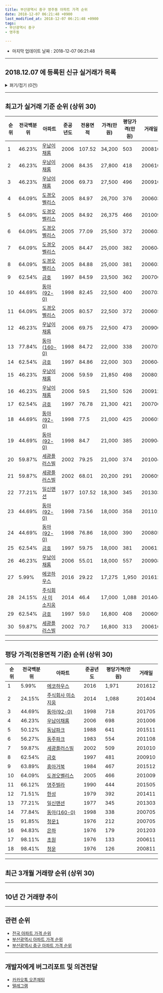 ```yaml
---
title: 부산광역시 중구 영주동 아파트 가격 순위
date: 2018-12-07 06:21:48 +0900
last_modified_at: 2018-12-07 06:21:48 +0900
tags:
- 부산광역시 중구
- 영주동

---
```


* 마지막 업데이트 날짜 : 2018-12-07 06:21:48

---

## 2018.12.07 에 등록된 신규 실거래가 목록

<details>
<summary>펴기/접기 (0건)</summary>
<div markdown="1">

|아파트|전국백분위|준공년도|전용면적|가격(만원)|평당가격(만원)|거래일|
|---|---|---|---|---|---|---|
|없음|||||||


</div>
</details>

---

## 최고가 실거래 기준 순위 (상위 30)


|순위|전국백분위|아파트|준공년도|전용면적|가격(만원)|평당가격(만원)|거래일|
|---|---|---|---|---|---|---|---|
|1|46.23%|[우남이채롬](https://search.naver.com/search.naver?query=%EB%B6%80%EC%82%B0%EA%B4%91%EC%97%AD%EC%8B%9C+%EC%A4%91%EA%B5%AC+%EC%98%81%EC%A3%BC%EB%8F%99+%EC%9A%B0%EB%82%A8%EC%9D%B4%EC%B1%84%EB%A1%AC)|2006|107.52|34,200|503|200810|
|2|46.23%|[우남이채롬](https://search.naver.com/search.naver?query=%EB%B6%80%EC%82%B0%EA%B4%91%EC%97%AD%EC%8B%9C+%EC%A4%91%EA%B5%AC+%EC%98%81%EC%A3%BC%EB%8F%99+%EC%9A%B0%EB%82%A8%EC%9D%B4%EC%B1%84%EB%A1%AC)|2006|84.35|27,800|418|200610|
|3|46.23%|[우남이채롬](https://search.naver.com/search.naver?query=%EB%B6%80%EC%82%B0%EA%B4%91%EC%97%AD%EC%8B%9C+%EC%A4%91%EA%B5%AC+%EC%98%81%EC%A3%BC%EB%8F%99+%EC%9A%B0%EB%82%A8%EC%9D%B4%EC%B1%84%EB%A1%AC)|2006|69.73|27,500|496|200910|
|4|64.09%|[도경오벨리스](https://search.naver.com/search.naver?query=%EB%B6%80%EC%82%B0%EA%B4%91%EC%97%AD%EC%8B%9C+%EC%A4%91%EA%B5%AC+%EC%98%81%EC%A3%BC%EB%8F%99+%EB%8F%84%EA%B2%BD%EC%98%A4%EB%B2%A8%EB%A6%AC%EC%8A%A4)|2005|84.97|26,700|376|200603|
|5|64.09%|[도경오벨리스](https://search.naver.com/search.naver?query=%EB%B6%80%EC%82%B0%EA%B4%91%EC%97%AD%EC%8B%9C+%EC%A4%91%EA%B5%AC+%EC%98%81%EC%A3%BC%EB%8F%99+%EB%8F%84%EA%B2%BD%EC%98%A4%EB%B2%A8%EB%A6%AC%EC%8A%A4)|2005|84.92|26,375|466|201009|
|6|64.09%|[도경오벨리스](https://search.naver.com/search.naver?query=%EB%B6%80%EC%82%B0%EA%B4%91%EC%97%AD%EC%8B%9C+%EC%A4%91%EA%B5%AC+%EC%98%81%EC%A3%BC%EB%8F%99+%EB%8F%84%EA%B2%BD%EC%98%A4%EB%B2%A8%EB%A6%AC%EC%8A%A4)|2005|77.09|25,500|372|200603|
|7|64.09%|[도경오벨리스](https://search.naver.com/search.naver?query=%EB%B6%80%EC%82%B0%EA%B4%91%EC%97%AD%EC%8B%9C+%EC%A4%91%EA%B5%AC+%EC%98%81%EC%A3%BC%EB%8F%99+%EB%8F%84%EA%B2%BD%EC%98%A4%EB%B2%A8%EB%A6%AC%EC%8A%A4)|2005|84.47|25,000|382|200604|
|8|64.09%|[도경오벨리스](https://search.naver.com/search.naver?query=%EB%B6%80%EC%82%B0%EA%B4%91%EC%97%AD%EC%8B%9C+%EC%A4%91%EA%B5%AC+%EC%98%81%EC%A3%BC%EB%8F%99+%EB%8F%84%EA%B2%BD%EC%98%A4%EB%B2%A8%EB%A6%AC%EC%8A%A4)|2005|84.88|25,000|381|200603|
|9|62.54%|[금호](https://search.naver.com/search.naver?query=%EB%B6%80%EC%82%B0%EA%B4%91%EC%97%AD%EC%8B%9C+%EC%A4%91%EA%B5%AC+%EC%98%81%EC%A3%BC%EB%8F%99+%EA%B8%88%ED%98%B8)|1997|84.59|23,500|362|200706|
|10|44.69%|[동아(92-0)](https://search.naver.com/search.naver?query=%EB%B6%80%EC%82%B0%EA%B4%91%EC%97%AD%EC%8B%9C+%EC%A4%91%EA%B5%AC+%EC%98%81%EC%A3%BC%EB%8F%99+%EB%8F%99%EC%95%84%2892-0%29)|1998|82.45|22,500|400|200703|
|11|64.09%|[도경오벨리스](https://search.naver.com/search.naver?query=%EB%B6%80%EC%82%B0%EA%B4%91%EC%97%AD%EC%8B%9C+%EC%A4%91%EA%B5%AC+%EC%98%81%EC%A3%BC%EB%8F%99+%EB%8F%84%EA%B2%BD%EC%98%A4%EB%B2%A8%EB%A6%AC%EC%8A%A4)|2005|80.57|22,500|372|200605|
|12|46.23%|[우남이채롬](https://search.naver.com/search.naver?query=%EB%B6%80%EC%82%B0%EA%B4%91%EC%97%AD%EC%8B%9C+%EC%A4%91%EA%B5%AC+%EC%98%81%EC%A3%BC%EB%8F%99+%EC%9A%B0%EB%82%A8%EC%9D%B4%EC%B1%84%EB%A1%AC)|2006|69.75|22,500|473|200906|
|13|77.84%|[동아(160-0)](https://search.naver.com/search.naver?query=%EB%B6%80%EC%82%B0%EA%B4%91%EC%97%AD%EC%8B%9C+%EC%A4%91%EA%B5%AC+%EC%98%81%EC%A3%BC%EB%8F%99+%EB%8F%99%EC%95%84%28160-0%29)|1998|84.72|22,000|338|200705|
|14|62.54%|[금호](https://search.naver.com/search.naver?query=%EB%B6%80%EC%82%B0%EA%B4%91%EC%97%AD%EC%8B%9C+%EC%A4%91%EA%B5%AC+%EC%98%81%EC%A3%BC%EB%8F%99+%EA%B8%88%ED%98%B8)|1997|84.86|22,000|303|200604|
|15|46.23%|[우남이채롬](https://search.naver.com/search.naver?query=%EB%B6%80%EC%82%B0%EA%B4%91%EC%97%AD%EC%8B%9C+%EC%A4%91%EA%B5%AC+%EC%98%81%EC%A3%BC%EB%8F%99+%EC%9A%B0%EB%82%A8%EC%9D%B4%EC%B1%84%EB%A1%AC)|2006|59.59|21,850|498|200801|
|16|46.23%|[우남이채롬](https://search.naver.com/search.naver?query=%EB%B6%80%EC%82%B0%EA%B4%91%EC%97%AD%EC%8B%9C+%EC%A4%91%EA%B5%AC+%EC%98%81%EC%A3%BC%EB%8F%99+%EC%9A%B0%EB%82%A8%EC%9D%B4%EC%B1%84%EB%A1%AC)|2006|59.5|21,500|526|200912|
|17|62.54%|[금호](https://search.naver.com/search.naver?query=%EB%B6%80%EC%82%B0%EA%B4%91%EC%97%AD%EC%8B%9C+%EC%A4%91%EA%B5%AC+%EC%98%81%EC%A3%BC%EB%8F%99+%EA%B8%88%ED%98%B8)|1997|76.78|21,300|421|200706|
|18|44.69%|[동아(92-0)](https://search.naver.com/search.naver?query=%EB%B6%80%EC%82%B0%EA%B4%91%EC%97%AD%EC%8B%9C+%EC%A4%91%EA%B5%AC+%EC%98%81%EC%A3%BC%EB%8F%99+%EB%8F%99%EC%95%84%2892-0%29)|1998|77.5|21,000|425|200605|
|19|44.69%|[동아(92-0)](https://search.naver.com/search.naver?query=%EB%B6%80%EC%82%B0%EA%B4%91%EC%97%AD%EC%8B%9C+%EC%A4%91%EA%B5%AC+%EC%98%81%EC%A3%BC%EB%8F%99+%EB%8F%99%EC%95%84%2892-0%29)|1998|84.7|21,000|385|200904|
|20|59.87%|[세광플러스빌](https://search.naver.com/search.naver?query=%EB%B6%80%EC%82%B0%EA%B4%91%EC%97%AD%EC%8B%9C+%EC%A4%91%EA%B5%AC+%EC%98%81%EC%A3%BC%EB%8F%99+%EC%84%B8%EA%B4%91%ED%94%8C%EB%9F%AC%EC%8A%A4%EB%B9%8C)|2002|79.25|21,000|374|201004|
|21|59.87%|[세광플러스빌](https://search.naver.com/search.naver?query=%EB%B6%80%EC%82%B0%EA%B4%91%EC%97%AD%EC%8B%9C+%EC%A4%91%EA%B5%AC+%EC%98%81%EC%A3%BC%EB%8F%99+%EC%84%B8%EA%B4%91%ED%94%8C%EB%9F%AC%EC%8A%A4%EB%B9%8C)|2002|68.01|20,200|291|200609|
|22|77.21%|[일신맨션](https://search.naver.com/search.naver?query=%EB%B6%80%EC%82%B0%EA%B4%91%EC%97%AD%EC%8B%9C+%EC%A4%91%EA%B5%AC+%EC%98%81%EC%A3%BC%EB%8F%99+%EC%9D%BC%EC%8B%A0%EB%A7%A8%EC%85%98)|1977|107.52|18,300|345|201303|
|23|44.69%|[동아(92-0)](https://search.naver.com/search.naver?query=%EB%B6%80%EC%82%B0%EA%B4%91%EC%97%AD%EC%8B%9C+%EC%A4%91%EA%B5%AC+%EC%98%81%EC%A3%BC%EB%8F%99+%EB%8F%99%EC%95%84%2892-0%29)|1998|73.56|18,000|358|201101|
|24|44.69%|[동아(92-0)](https://search.naver.com/search.naver?query=%EB%B6%80%EC%82%B0%EA%B4%91%EC%97%AD%EC%8B%9C+%EC%A4%91%EA%B5%AC+%EC%98%81%EC%A3%BC%EB%8F%99+%EB%8F%99%EC%95%84%2892-0%29)|1998|76.86|18,000|390|200805|
|25|62.54%|[금호](https://search.naver.com/search.naver?query=%EB%B6%80%EC%82%B0%EA%B4%91%EC%97%AD%EC%8B%9C+%EC%A4%91%EA%B5%AC+%EC%98%81%EC%A3%BC%EB%8F%99+%EA%B8%88%ED%98%B8)|1997|59.75|18,000|381|200611|
|26|46.23%|[우남이채롬](https://search.naver.com/search.naver?query=%EB%B6%80%EC%82%B0%EA%B4%91%EC%97%AD%EC%8B%9C+%EC%A4%91%EA%B5%AC+%EC%98%81%EC%A3%BC%EB%8F%99+%EC%9A%B0%EB%82%A8%EC%9D%B4%EC%B1%84%EB%A1%AC)|2006|55.01|18,000|557|200908|
|27|5.99%|[에코하우스](https://search.naver.com/search.naver?query=%EB%B6%80%EC%82%B0%EA%B4%91%EC%97%AD%EC%8B%9C+%EC%A4%91%EA%B5%AC+%EC%98%81%EC%A3%BC%EB%8F%99+%EC%97%90%EC%BD%94%ED%95%98%EC%9A%B0%EC%8A%A4)|2016|29.22|17,275|1,950|201612|
|28|24.15%|[주식회사 미소지움](https://search.naver.com/search.naver?query=%EB%B6%80%EC%82%B0%EA%B4%91%EC%97%AD%EC%8B%9C+%EC%A4%91%EA%B5%AC+%EC%98%81%EC%A3%BC%EB%8F%99+%EC%A3%BC%EC%8B%9D%ED%9A%8C%EC%82%AC+%EB%AF%B8%EC%86%8C%EC%A7%80%EC%9B%80)|2014|46.4|17,000|1,088|201404|
|29|62.54%|[금호](https://search.naver.com/search.naver?query=%EB%B6%80%EC%82%B0%EA%B4%91%EC%97%AD%EC%8B%9C+%EC%A4%91%EA%B5%AC+%EC%98%81%EC%A3%BC%EB%8F%99+%EA%B8%88%ED%98%B8)|1997|59.0|16,800|408|200609|
|30|59.87%|[세광플러스빌](https://search.naver.com/search.naver?query=%EB%B6%80%EC%82%B0%EA%B4%91%EC%97%AD%EC%8B%9C+%EC%A4%91%EA%B5%AC+%EC%98%81%EC%A3%BC%EB%8F%99+%EC%84%B8%EA%B4%91%ED%94%8C%EB%9F%AC%EC%8A%A4%EB%B9%8C)|2002|70.7|16,800|313|200610|


---

## 평당 가격(전용면적 기준) 순위 (상위 30)


|순위|전국백분위|아파트|준공년도|평당가격(만원)|거래일|
|---|---|---|---|---|---|
|1|5.99%|[에코하우스](https://search.naver.com/search.naver?query=%EB%B6%80%EC%82%B0%EA%B4%91%EC%97%AD%EC%8B%9C+%EC%A4%91%EA%B5%AC+%EC%98%81%EC%A3%BC%EB%8F%99+%EC%97%90%EC%BD%94%ED%95%98%EC%9A%B0%EC%8A%A4)|2016|1,971|201612|
|2|24.15%|[주식회사 미소지움](https://search.naver.com/search.naver?query=%EB%B6%80%EC%82%B0%EA%B4%91%EC%97%AD%EC%8B%9C+%EC%A4%91%EA%B5%AC+%EC%98%81%EC%A3%BC%EB%8F%99+%EC%A3%BC%EC%8B%9D%ED%9A%8C%EC%82%AC+%EB%AF%B8%EC%86%8C%EC%A7%80%EC%9B%80)|2014|1,088|201404|
|3|44.69%|[동아(92-0)](https://search.naver.com/search.naver?query=%EB%B6%80%EC%82%B0%EA%B4%91%EC%97%AD%EC%8B%9C+%EC%A4%91%EA%B5%AC+%EC%98%81%EC%A3%BC%EB%8F%99+%EB%8F%99%EC%95%84%2892-0%29)|1998|718|201705|
|4|46.23%|[우남이채롬](https://search.naver.com/search.naver?query=%EB%B6%80%EC%82%B0%EA%B4%91%EC%97%AD%EC%8B%9C+%EC%A4%91%EA%B5%AC+%EC%98%81%EC%A3%BC%EB%8F%99+%EC%9A%B0%EB%82%A8%EC%9D%B4%EC%B1%84%EB%A1%AC)|2006|698|201006|
|5|50.12%|[동남파크](https://search.naver.com/search.naver?query=%EB%B6%80%EC%82%B0%EA%B4%91%EC%97%AD%EC%8B%9C+%EC%A4%91%EA%B5%AC+%EC%98%81%EC%A3%BC%EB%8F%99+%EB%8F%99%EB%82%A8%ED%8C%8C%ED%81%AC)|1988|641|201511|
|6|56.27%|[동주파크](https://search.naver.com/search.naver?query=%EB%B6%80%EC%82%B0%EA%B4%91%EC%97%AD%EC%8B%9C+%EC%A4%91%EA%B5%AC+%EC%98%81%EC%A3%BC%EB%8F%99+%EB%8F%99%EC%A3%BC%ED%8C%8C%ED%81%AC)|1983|554|201108|
|7|59.87%|[세광플러스빌](https://search.naver.com/search.naver?query=%EB%B6%80%EC%82%B0%EA%B4%91%EC%97%AD%EC%8B%9C+%EC%A4%91%EA%B5%AC+%EC%98%81%EC%A3%BC%EB%8F%99+%EC%84%B8%EA%B4%91%ED%94%8C%EB%9F%AC%EC%8A%A4%EB%B9%8C)|2002|509|201010|
|8|62.54%|[금호](https://search.naver.com/search.naver?query=%EB%B6%80%EC%82%B0%EA%B4%91%EC%97%AD%EC%8B%9C+%EC%A4%91%EA%B5%AC+%EC%98%81%EC%A3%BC%EB%8F%99+%EA%B8%88%ED%98%B8)|1997|481|200910|
|9|63.89%|[흥아거북](https://search.naver.com/search.naver?query=%EB%B6%80%EC%82%B0%EA%B4%91%EC%97%AD%EC%8B%9C+%EC%A4%91%EA%B5%AC+%EC%98%81%EC%A3%BC%EB%8F%99+%ED%9D%A5%EC%95%84%EA%B1%B0%EB%B6%81)|1984|467|201512|
|10|64.09%|[도경오벨리스](https://search.naver.com/search.naver?query=%EB%B6%80%EC%82%B0%EA%B4%91%EC%97%AD%EC%8B%9C+%EC%A4%91%EA%B5%AC+%EC%98%81%EC%A3%BC%EB%8F%99+%EB%8F%84%EA%B2%BD%EC%98%A4%EB%B2%A8%EB%A6%AC%EC%8A%A4)|2005|466|201009|
|11|66.12%|[영주빌라](https://search.naver.com/search.naver?query=%EB%B6%80%EC%82%B0%EA%B4%91%EC%97%AD%EC%8B%9C+%EC%A4%91%EA%B5%AC+%EC%98%81%EC%A3%BC%EB%8F%99+%EC%98%81%EC%A3%BC%EB%B9%8C%EB%9D%BC)|1990|444|201505|
|12|71.51%|[한성](https://search.naver.com/search.naver?query=%EB%B6%80%EC%82%B0%EA%B4%91%EC%97%AD%EC%8B%9C+%EC%A4%91%EA%B5%AC+%EC%98%81%EC%A3%BC%EB%8F%99+%ED%95%9C%EC%84%B1)|1979|392|201411|
|13|77.21%|[일신맨션](https://search.naver.com/search.naver?query=%EB%B6%80%EC%82%B0%EA%B4%91%EC%97%AD%EC%8B%9C+%EC%A4%91%EA%B5%AC+%EC%98%81%EC%A3%BC%EB%8F%99+%EC%9D%BC%EC%8B%A0%EB%A7%A8%EC%85%98)|1977|345|201303|
|14|77.84%|[동아(160-0)](https://search.naver.com/search.naver?query=%EB%B6%80%EC%82%B0%EA%B4%91%EC%97%AD%EC%8B%9C+%EC%A4%91%EA%B5%AC+%EC%98%81%EC%A3%BC%EB%8F%99+%EB%8F%99%EC%95%84%28160-0%29)|1998|338|200705|
|15|91.85%|[청운1](https://search.naver.com/search.naver?query=%EB%B6%80%EC%82%B0%EA%B4%91%EC%97%AD%EC%8B%9C+%EC%A4%91%EA%B5%AC+%EC%98%81%EC%A3%BC%EB%8F%99+%EC%B2%AD%EC%9A%B41)|1976|212|200705|
|16|94.83%|[은하](https://search.naver.com/search.naver?query=%EB%B6%80%EC%82%B0%EA%B4%91%EC%97%AD%EC%8B%9C+%EC%A4%91%EA%B5%AC+%EC%98%81%EC%A3%BC%EB%8F%99+%EC%9D%80%ED%95%98)|1976|179|201203|
|17|98.11%|[초원](https://search.naver.com/search.naver?query=%EB%B6%80%EC%82%B0%EA%B4%91%EC%97%AD%EC%8B%9C+%EC%A4%91%EA%B5%AC+%EC%98%81%EC%A3%BC%EB%8F%99+%EC%B4%88%EC%9B%90)|1976|133|200611|
|18|98.41%|[청운](https://search.naver.com/search.naver?query=%EB%B6%80%EC%82%B0%EA%B4%91%EC%97%AD%EC%8B%9C+%EC%A4%91%EA%B5%AC+%EC%98%81%EC%A3%BC%EB%8F%99+%EC%B2%AD%EC%9A%B4)|1976|126|200811|


---

## 최근 3개월 거래량 순위 (상위 30)


<div style="width:100%;">
    <canvas id="deal_count_ranking" height="250"></canvas>
</div>


<script>
new Chart(document.getElementById("deal_count_ranking"), {
    type: 'horizontalBar',
    data: {
        labels: ['금호', '동아(160-0)', '동주파크', '도경오벨리스', '초원', '은하', '주식회사 미소지움'],
        datasets: [{
            label: '실거래 수',
            data: [3, 1, 1, 1, 1, 1, 1],
            borderColor: "rgba(255, 0, 128, 1)",
            backgroundColor: "rgba(255, 0, 128, 0.5)",
            fill: false,
        }]
    },
    options: {
        responsive: true,
        title: {
            display: true,
            text: '최근 3개월 거래량 순위'
        },
        tooltips: {
            mode: 'index',
            intersect: false,
            callbacks: {
                title: function(tooltipItems, data) {
                    return "실거래 수:";
                },
                label: function(tooltipItem, data) {
                    return data.labels[tooltipItem.index] + ": " + tooltipItem.xLabel;
                }
            }
        },
        hover: {
            mode: 'nearest',
            intersect: true
        },
        scales: {
            xAxes: [{
                display: true,
                scaleLabel: {
                    display: true,
                    labelString: '실거래 수'
                },
                ticks: {
                    suggestedMin: 0,
                }
            }],
            yAxes: [{
                display: true,
                ticks: {
                    autoSkip: false,
                    callback: function(value, index, values) {
                        if (value.length > 15)
                            return value.substr(0, 13) + "...";
                        else
                            return value;
                    }
                },
                scaleLabel: {
                    display: false,
                }
            }]
        }
    }
});

</script>


---

## 10년 간 거래량 추이


<div style="width:100%;">
    <canvas id="deal_progress" height="250"></canvas>
</div>

<script>
new Chart(document.getElementById("deal_progress"), {
    type: 'line',
    data: {
        labels: ['200812','200901','200902','200903','200904','200905','200906','200907','200908','200909','200910','200911','200912','201001','201002','201003','201004','201005','201006','201007','201008','201009','201010','201011','201012','201101','201102','201103','201104','201105','201106','201107','201108','201109','201110','201111','201112','201201','201202','201203','201204','201205','201206','201207','201208','201209','201210','201211','201212','201301','201302','201303','201304','201305','201306','201307','201308','201309','201310','201311','201312','201401','201402','201403','201404','201405','201406','201407','201408','201409','201410','201411','201412','201501','201502','201503','201504','201505','201506','201507','201508','201509','201510','201511','201512','201601','201602','201603','201604','201605','201606','201607','201608','201609','201610','201611','201612','201701','201702','201703','201704','201705','201706','201707','201708','201709','201710','201711','201712','201801','201802','201803','201804','201805','201806','201807','201808','201809','201810','201811','201812'],
        datasets: [{
            label: '실거래 수',
            pointRadius: 1,
            data: [6, 6, 11, 9, 12, 11, 10, 8, 6, 11, 16, 18, 18, 17, 10, 16, 11, 10, 10, 11, 7, 9, 12, 9, 6, 12, 4, 12, 17, 6, 8, 3, 9, 9, 9, 8, 7, 5, 5, 9, 9, 4, 6, 1, 4, 5, 4, 9, 6, 5, 5, 7, 3, 7, 2, 8, 8, 9, 6, 4, 5, 4, 7, 15, 9, 10, 2, 5, 8, 5, 6, 8, 4, 5, 2, 7, 11, 6, 7, 3, 7, 9, 14, 5, 6, 5, 7, 12, 11, 4, 9, 4, 6, 5, 13, 6, 20, 2, 6, 9, 10, 9, 11, 5, 6, 6, 4, 5, 3, 7, 7, 10, 5, 9, 5, 3, 1, 4, 5, 4, 0],
            borderColor: "rgba(255, 201, 14, 1)",
            backgroundColor: "rgba(255, 201, 14, 0.5)",
            fill: true,
        }]
    },
    options: {
        responsive: true,
        title: {
            display: true,
            text: '10년간 거래량 추이'
        },
        tooltips: {
            mode: 'index',
            intersect: false,
        },
        hover: {
            mode: 'nearest',
            intersect: true
        },
        scales: {
            xAxes: [{
                display: true,
                scaleLabel: {
                    display: true,
                    labelString: '년/월'
                }
            }],
            yAxes: [{
                display: true,
                ticks: {
                    suggestedMin: 0,
                },
                scaleLabel: {
                    display: true,
                    labelString: '실거래 수'
                }
            }]
        }
    }
});

</script>


---

## 관련 순위

- [전국 아파트 가격 순위](https://inasie.github.io/apt-ranking/전국)
- [부산광역시 아파트 가격 순위](https://inasie.github.io/apt-ranking/부산광역시)
- [부산광역시 중구 아파트 가격 순위](https://inasie.github.io/apt-ranking/부산광역시-중구)


---

## 개발자에게 버그리포트 및 의견전달

- [카카오톡 오픈채팅](https://open.kakao.com/o/gLJUAP4)
- [텔레그램](https://t.me/inasie)

